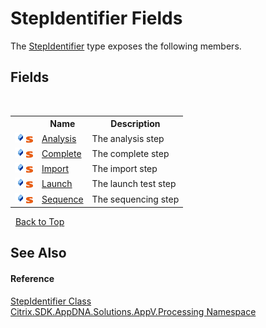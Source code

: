 # StepIdentifier Fields
 

The <a href="3472c99e-3f0a-1b0c-33ad-695070d74faa">StepIdentifier</a> type exposes the following members.


## Fields
&nbsp;<table><tr><th></th><th>Name</th><th>Description</th></tr><tr><td>![Public field](media/pubfield.gif "Public field")![Static member](media/static.gif "Static member")</td><td><a href="89fe2f2f-2fbc-0b41-ce41-aff876464207">Analysis</a></td><td>
The analysis step</td></tr><tr><td>![Public field](media/pubfield.gif "Public field")![Static member](media/static.gif "Static member")</td><td><a href="b5d08d5a-8805-03e5-e404-fba8e2e37ddc">Complete</a></td><td>
The complete step</td></tr><tr><td>![Public field](media/pubfield.gif "Public field")![Static member](media/static.gif "Static member")</td><td><a href="044482d4-e753-a322-a9bd-fb2529b2a0ae">Import</a></td><td>
The import step</td></tr><tr><td>![Public field](media/pubfield.gif "Public field")![Static member](media/static.gif "Static member")</td><td><a href="f03fd634-b8e5-eb61-c7f6-f94950dc6790">Launch</a></td><td>
The launch test step</td></tr><tr><td>![Public field](media/pubfield.gif "Public field")![Static member](media/static.gif "Static member")</td><td><a href="b59cc11c-ca69-3a53-bb20-720bb0740750">Sequence</a></td><td>
The sequencing step</td></tr></table>&nbsp;
<a href="#stepidentifier-fields">Back to Top</a>

## See Also


#### Reference
<a href="3472c99e-3f0a-1b0c-33ad-695070d74faa">StepIdentifier Class</a><br /><a href="e89d7bb5-69e7-7aff-5732-d06b09ac746d">Citrix.SDK.AppDNA.Solutions.AppV.Processing Namespace</a><br />